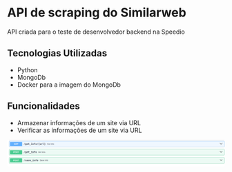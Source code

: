 # API de scraping do Similarweb

API criada para o teste de desenvolvedor backend na Speedio

## Tecnologias Utilizadas 
  - Python
  - MongoDb
  - Docker para a imagem do MongoDb

## Funcionalidades
  - Armazenar informações de um site via URL
  - Verificar as informações de um site via URL

![Interface](./tela.png)
